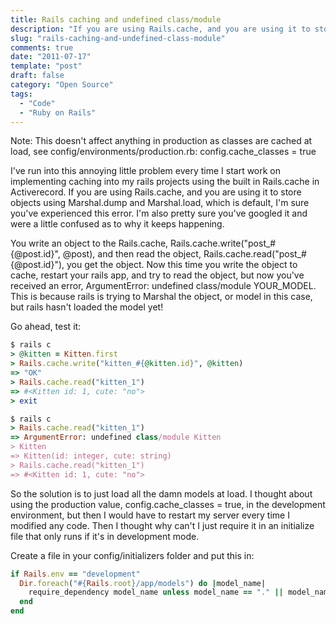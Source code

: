 ```yaml
---
title: Rails caching and undefined class/module
description: "If you are using Rails.cache, and you are using it to store objects using Marshal.dump and Marshal.load, which is default, I'm sure you've experienced this error."
slug: "rails-caching-and-undefined-class-module"
comments: true
date: "2011-07-17"
template: "post"
draft: false
category: "Open Source"
tags:
  - "Code"
  - "Ruby on Rails"
---
```


Note: This doesn't affect anything in production as classes are cached at load, see config/environments/production.rb: config.cache_classes = true

I've run into this annoying little problem every time I start work on implementing caching into my rails projects using the built in Rails.cache in Activerecord. If you are using Rails.cache, and you are using it to store objects using Marshal.dump and Marshal.load, which is default, I'm sure you've experienced this error. I'm also pretty sure you've googled it and were a little confused as to why it keeps happening.

You write an object to the Rails.cache, Rails.cache.write("post_#{@post.id}", @post), and then read the object, Rails.cache.read("post_#{@post.id}"), you get the object. Now this time you write the object to cache, restart your rails app, and try to read the object, but now you've received an error, ArgumentError: undefined class/module YOUR_MODEL. This is because rails is trying to Marshal the object, or model in this case, but rails hasn't loaded the model yet!

Go ahead, test it:

```ruby
$ rails c
> @kitten = Kitten.first
> Rails.cache.write("kitten_#{@kitten.id}", @kitten)
=> "OK"
> Rails.cache.read("kitten_1")
=> #<Kitten id: 1, cute: "no">
> exit

$ rails c
> Rails.cache.read("kitten_1")
=> ArgumentError: undefined class/module Kitten
> Kitten
=> Kitten(id: integer, cute: string)
> Rails.cache.read("kitten_1")
=> #<Kitten id: 1, cute: "no">
```

So the solution is to just load all the damn models at load. I thought about using the production value, config.cache_classes = true, in the  development environment, but then I would have to restart my server every time I modified any code. Then I thought why can't I just require it in an initialize file that only runs if it's in development mode.

Create a file in your config/initializers folder and put this in:

```ruby
if Rails.env == "development"
  Dir.foreach("#{Rails.root}/app/models") do |model_name|
    require_dependency model_name unless model_name == "." || model_name == ".."
  end
end
```